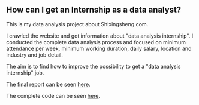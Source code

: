 ## How can I get an Internship as a data analyst?

This is my data analysis project about Shixingsheng.com.

I crawled the website and got information about "data analysis internship". I conducted the complete data analysis process and focused on minimum attendance per week, minimum working duration, daily salary, location and industry and job detail.

The aim is to find how to improve the possibility to get a "data analysis internship" job.

The final report can be seen [here](http://www.jianshu.com/p/090c4eb27881).

The complete code can be seen [here](https://nbviewer.jupyter.org/github/clarkyu2016/Data-Analysis-Projects/blob/master/04.Shixisheng/main.ipynb).
